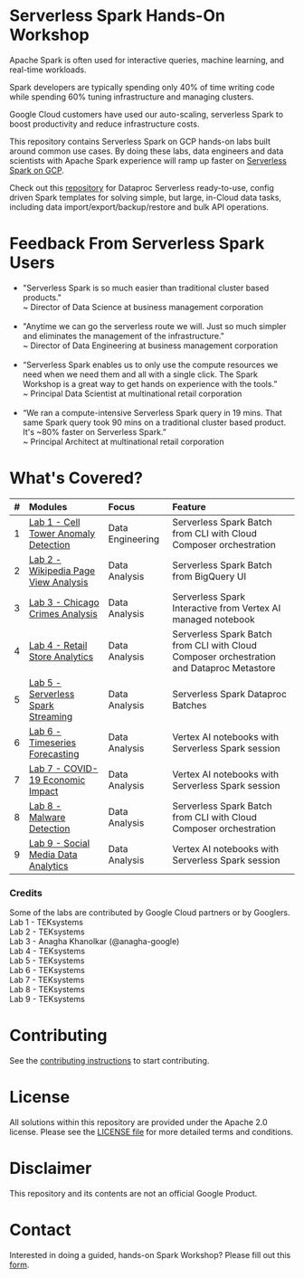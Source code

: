 # Serverless Spark Hands-On Workshop

Apache Spark is often used for interactive queries, machine learning, and real-time workloads.<br>

Spark developers are typically spending only 40% of time writing code while spending 60% tuning infrastructure and managing clusters.<br>

Google Cloud customers have used our auto-scaling, serverless Spark to boost productivity and reduce infrastructure costs.<br>

This repository contains Serverless Spark on GCP hands-on labs built around common use cases.  By doing these labs, data engineers and data scientists with Apache Spark experience will ramp up faster on [Serverless Spark on GCP](https://cloud.google.com/dataproc-serverless/docs).<br>

Check out this [repository](https://github.com/GoogleCloudPlatform/dataproc-templates/blob/main/README.md) for Dataproc Serverless ready-to-use, config driven Spark templates for solving simple, but large, in-Cloud data tasks, including data import/export/backup/restore and bulk API operations.

# Feedback From Serverless Spark Users
- "Serverless Spark is so much easier than traditional cluster based products."<br> 
~ Director of Data Science at business management corporation<br><br>
- "Anytime we can go the serverless route we will.  Just so much simpler and eliminates the management of the infrastructure."<br>
~ Director of Data Engineering at business management corporation<br><br>
- “Serverless Spark enables us to only use the compute resources we need when we need them and all with a single click.  The Spark Workshop is a great way to get hands on experience with the tools.”<br> 
~ Principal Data Scientist at multinational retail corporation<br><br>
- “We ran a compute-intensive Serverless Spark query in 19 mins.  That same Spark query took 90 mins on a traditional cluster based product.  It's ~80% faster on Serverless Spark.”<br> 
~ Principal Architect at multinational retail corporation

# What's Covered?
| # | Modules | Focus | Feature |
| -- | :--- | :-- | :-- |
| 1 | [Lab 1 - Cell Tower Anomaly Detection](cell-tower-anomaly-detection/README.md) | Data Engineering | Serverless Spark Batch from CLI with Cloud Composer orchestration |
| 2 | [Lab 2 - Wikipedia Page View Analysis](wikipedia-page-view-analysis/README.md) | Data Analysis | Serverless Spark Batch from BigQuery UI |
| 3 | [Lab 3 - Chicago Crimes Analysis](chicago-crimes-analysis/README.md) | Data Analysis | Serverless Spark Interactive from Vertex AI managed notebook |
| 4 | [Lab 4 - Retail Store Analytics](retail_store_analytics_metastore/README.md) | Data Analysis | Serverless Spark Batch from CLI with Cloud Composer orchestration and Dataproc Metastore |
| 5 | [Lab 5 - Serverless Spark Streaming](serverless_spark_streaming/README.md) | Data Analysis | Serverless Spark Dataproc Batches |
| 6 | [Lab 6 - Timeseries Forecasting](timeseries_forecasting/README.md) | Data Analysis | Vertex AI notebooks with Serverless Spark session |
| 7 | [Lab 7 - COVID-19 Economic Impact](covid-economic-impact-vertex-ai/README.md) | Data Analysis | Vertex AI notebooks with Serverless Spark session |
| 8 | [Lab 8 - Malware Detection](malware_detection/README.md) | Data Analysis | Serverless Spark Batch from CLI with Cloud Composer orchestration |
| 9 | [Lab 9 - Social Media Data Analytics](social_media_data_analytics/README.md) | Data Analysis | Vertex AI notebooks with Serverless Spark session |

### Credits
Some of the labs are contributed by Google Cloud partners or by Googlers.<br>
Lab 1 - TEKsystems<br>
Lab 2 - TEKsystems<br>
Lab 3 - Anagha Khanolkar (@anagha-google)<br>
Lab 4 - TEKsystems<br>
Lab 5 - TEKsystems<br>
Lab 6 - TEKsystems<br>
Lab 7 - TEKsystems<br>
Lab 8 - TEKsystems<br>
Lab 9 - TEKsystems<br>

# Contributing
See the [contributing instructions](CONTRIBUTING.md) to start contributing.

# License
All solutions within this repository are provided under the Apache 2.0 license.  Please see the [LICENSE file](LICENSE) for more detailed terms and conditions.

# Disclaimer
This repository and its contents are not an official Google Product.

# Contact
Interested in doing a guided, hands-on Spark Workshop?  Please fill out this [form](https://docs.google.com/forms/d/e/1FAIpQLSeNB5IK6Fk0Tz1kBuLbCPIOBmG64KCxduY-JUi1-nGJAiOFbQ/viewform?resourcekey=0-7zyKJwrk3goAImmNjeV2ng).


